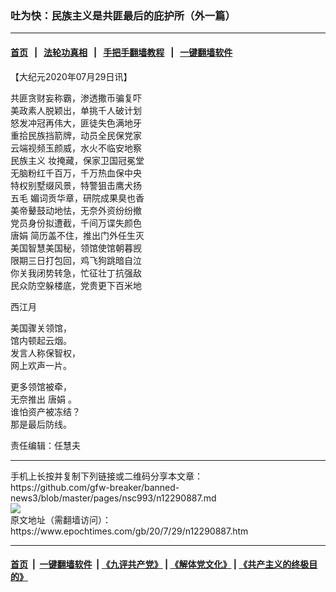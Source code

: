 ### 吐为快：民族主义是共匪最后的庇护所（外一篇）
------------------------

#### [首页](https://github.com/gfw-breaker/banned-news3/blob/master/README.md) &nbsp;&nbsp;|&nbsp;&nbsp; [法轮功真相](https://github.com/begood0513/basic/blob/master/README.md)  &nbsp;&nbsp;|&nbsp;&nbsp; [手把手翻墙教程](https://github.com/gfw-breaker/guides/wiki)  &nbsp;&nbsp;|&nbsp;&nbsp; [一键翻墙软件](https://github.com/gfw-breaker/nogfw/blob/master/README.md)  



<div><p>
 【大纪元2020年07月29日讯】
</p>
<p>
 共匪贪财妄称霸，渗透撒币骗复吓
 <br/>
 美政素人脱颖出，单挑千人破计划
 <br/>
 怒发冲冠再伟大，匪徒失色满地牙
 <br/>
 重拾民族挡箭牌，动员全民保党家
 <br/>
 云端视频玉颜威，水火不临安地察
 <br/>
 <ok href="https://www.epochtimes.com/gb/tag/%E6%B0%91%E6%97%8F%E4%B8%BB%E4%B9%89.html">
  民族主义
 </ok>
 妆掩藏，保家卫国冠冕堂
 <br/>
 无脑粉红千百万，千万热血保中央
 <br/>
 特权别墅缀风景，特警狙击鹰犬扬
 <br/>
 <ok href="https://www.epochtimes.com/gb/tag/%E4%BA%94%E6%AF%9B.html">
  五毛
 </ok>
 媚词贡华章，研院成果臭也香
 <br/>
 美帝鼙鼓动地怯，无奈外资纷纷撤
 <br/>
 党员身份拟遭截，千间万谍失颜色
 <br/>
 <ok href="https://www.epochtimes.com/gb/tag/%E5%94%90%E5%A8%9F.html">
  唐娟
 </ok>
 简历盖不住，推出门外任生灭
 <br/>
 美国智慧美国秘，领馆使馆朝暮觊
 <br/>
 限期三日打包回，鸡飞狗跳暗自泣
 <br/>
 你关我闭势转急，忙征壮丁抗强敌
 <br/>
 民众防空躲楼底，党贵更下百米地
</p>
<p>
 西江月
</p>
<p>
 美国骤关领馆，
 <br/>
 馆内顿起云烟。
 <br/>
 发言人称保智权，
 <br/>
 网上欢声一片。
</p>
<p>
 更多领馆被牵，
 <br/>
 无奈推出
 <ok href="https://www.epochtimes.com/gb/tag/%E5%94%90%E5%A8%9F.html">
  唐娟
 </ok>
 。
 <br/>
 谁怕资产被冻结？
 <br/>
 那是最后防线。
</p>
<p>
 责任编辑：任慧夫
</p>
</div>
<hr/>
手机上长按并复制下列链接或二维码分享本文章：<br/>
https://github.com/gfw-breaker/banned-news3/blob/master/pages/nsc993/n12290887.md <br/>
<a href='https://github.com/gfw-breaker/banned-news3/blob/master/pages/nsc993/n12290887.md'><img src='https://github.com/gfw-breaker/banned-news3/blob/master/pages/nsc993/n12290887.md.png'/></a> <br/>
原文地址（需翻墙访问）：https://www.epochtimes.com/gb/20/7/29/n12290887.htm


------------------------
#### [首页](https://github.com/gfw-breaker/banned-news3/blob/master/README.md) &nbsp;|&nbsp; [一键翻墙软件](https://github.com/gfw-breaker/nogfw/blob/master/README.md) &nbsp;| [《九评共产党》](https://github.com/gfw-breaker/9ping.md/blob/master/README.md#九评之一评共产党是什么) | [《解体党文化》](https://github.com/gfw-breaker/jtdwh.md/blob/master/README.md) | [《共产主义的终极目的》](https://github.com/gfw-breaker/gczydzjmd.md/blob/master/README.md)


<img src='http://gfw-breaker.win/banned-news3/pages/nsc993/n12290887.md' width='0px' height='0px'/>